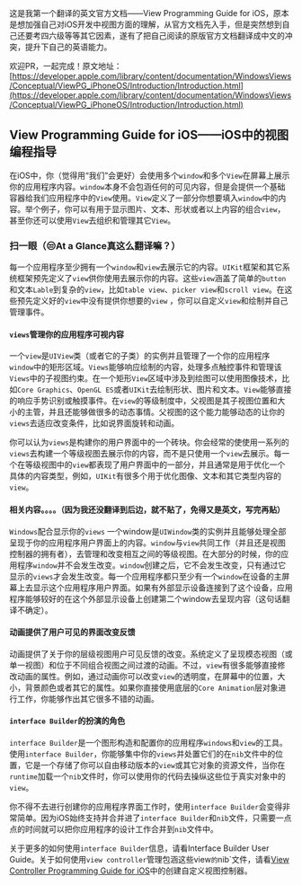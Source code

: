 这是我第一个翻译的英文官方文档——View Programming Guide for iOS，原本是想加强自己对iOS开发中视图方面的理解，从官方文档先入手，但是突然想到自己还要考四六级等等其它因素，遂有了把自己阅读的原版官方文档翻译成中文的冲突，提升下自己的英语能力。

欢迎PR，一起完成！原文地址：[https://developer.apple.com/library/content/documentation/WindowsViews/Conceptual/ViewPG_iPhoneOS/Introduction/Introduction.html](https://developer.apple.com/library/content/documentation/WindowsViews/Conceptual/ViewPG_iPhoneOS/Introduction/Introduction.html)

## View Programming Guide for iOS——iOS中的视图编程指导

在iOS中，你（觉得用“我们”会更好）会使用多个`window`和多个`View`在屏幕上展示你的应用程序内容。`window`本身不会包涵任何的可见内容，但是会提供一个基础容器给我们应用程序中的`View`使用。`View`定义了一部分你想要填入`window`中的内容。举个例子，你可以有用于显示图片、文本、形状或者以上内容的组合`view`，甚至你还可以使用`View`去组织和管理其它`View`。

### 扫一眼（😒At a Glance真这么翻译嘛？）

每一个应用程序至少拥有一个`window`和`view`去展示它的内容。`UIKit`框架和其它系统框架预先定义了`view`供你使用去展示你的内容。这些`view`涵盖了简单的`button`和文本`Lable`到复杂的`view`，比如`table view`、`picker view`和`scroll view`。在这些预先定义好的`view`中没有提供你想要的`view` ，你可以自定义`view`和绘制并自己管理事件。

#### `views`管理你的应用程序可视内容

一个`view`是`UIView`类（或者它的子类）的实例并且管理了一个你的应用程序`window`中的矩形区域。`Views`能够响应绘制的内容，处理多点触控事件和管理该`Views`中的子视图约束。在一个矩形`View`区域中涉及到绘图可以使用图像技术，比如`Core Graphics`、`OpenGL ES`或者`UIKit`去绘制形状、图片和文本。`View`能够直接的响应手势识别或触摸事件。在`view`的等级制度中，父视图是其子视图位置和大小的主管，并且还能够做很多的动态事情。父视图的这个能力能够动态的让你的`views`去适应改变条件，比如说界面旋转和动画。

你可以认为`views`是构建你的用户界面中的一个砖块。你会经常的使使用一系列的`views`去构建一个等级视图去展示你的内容，而不是只使用一个`view`去展示。每一个在等级视图中的`view`都表现了用户界面中的一部分，并且通常是用于优化一个具体的内容类型，例如，`UIKit`有很多个用于优化图像、文本和其它类型内容的`view`。


#### 相关内容。。。。（因为我还没翻译到后边，就不贴了，免得又是英文，写完再贴）


`Windows`配合显示你的`views`
一个window是`UIWindow`类的实例并且能够处理全部呈现于你的应用程序用户界面上的内容。`window`与`view`共同工作（并且还是视图控制器的拥有者），去管理和改变相互之间的等级视图。在大部分的时候，你的应用程序`window`并不会发生改变。`window`创建之后，它不会发生改变，只有通过它显示的`views`才会发生改变。每一个应用程序都只至少有一个`window`在设备的主屏幕上去显示这个应用程序用户界面。如果有外部显示设备连接到了这个设备，应用程序能够较好的在这个外部显示设备上创建第二个window去呈现内容（这句话翻译不确定）。

#### 动画提供了用户可见的界面改变反馈

动画提供了关于你的层级视图用户可见反馈的改变。系统定义了呈现模态视图（或单一视图）和位于不同组合视图之间过渡的动画。不过，`view`有很多能够直接修改动画的属性。例如，通过动画你可以改变`view`的透明度，在屏幕中的位置，大小，背景颜色或者其它的属性。如果你直接使用底层的`Core Animation`层对象进行工作，你能够作出其它很多不错的动画。

#### `interface Builder`的扮演的角色

`interface Builder`是一个图形构造和配置你的应用程序`windows`和`view`的工具。使用`interface Builder`，你能够集中你的`views`并处置它们的在`nib`文件中的位置，它是一个存储了你可以自由移动版本的`view`或其它对象的资源文件，当你在`runtime`加载一个`nib`文件时，你可以使用你的代码去操纵这些位于真实对象中的`view`。

你不得不去进行创建你的应用程序界面工作时，使用`interface Builder`会变得非常简单。因为iOS始终支持并合并进了`interface Builder`和`nib`文件，只需要一点点的时间就可以把你应用程序的设计工作合并到`nib`文件中。

关于更多的如何使用`interface Builder`信息，请看Interface Builder User Guide。关于如何使用`view controller`管理包涵这些view`的`nib`文件，请看[View Controller Programming Guide for iOS](https://developer.apple.com/library/content/featuredarticles/ViewControllerPGforiPhoneOS/index.html#//apple_ref/doc/uid/TP40007457)中的创建自定义视图控制器。
